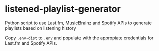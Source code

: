 # listened-playlist-generator

Python script to use Last.fm, MusicBrainz and Spotify APIs to generate playlists based on listening history

Copy `.env-dist` to `.env` and populate with the appropiate credentials for Last.fm and Spotify APIs.
